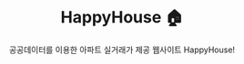 <h1 align="center"> HappyHouse 🏠  </h1>

<p align="center"> 공공데이터를 이용한 아파트 실거래가 제공 웹사이트 HappyHouse!</p>
